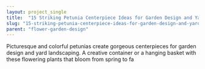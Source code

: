```yaml
---
layout: project_single
title:  "15 Striking Petunia Centerpiece Ideas for Garden Design and Yard Landscaping"
slug: "15-striking-petunia-centerpiece-ideas-for-garden-design-and-yard-landscaping"
parent: "flower-garden-design"
---
```

Picturesque and colorful petunias create gorgeous centerpieces for garden design and yard landscaping. A creative container or a hanging basket with these flowering plants that bloom from spring to fa